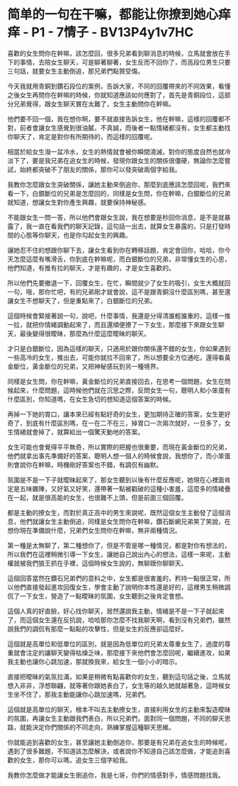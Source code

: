 # 简单的一句在干嘛，都能让你撩到她心痒痒 - P1 - 7情子 - BV13P4y1v7HC

喜歡的女生問你在幹嘛，該怎麼回，很多兄弟看到聊消息的時候，立馬就會放在手下的事情，去陪女生聊天，可是聊著聊著，女生反而不回你了，而高段位男生只要三句話，就要女生主動倒追，那兄弟們點贊受傷。

今天我就用青銅到鑽石段位的案例，告訴大家，不同的回覆帶來的不同效果，看懂之後女生再問你在幹嘛的時候，你就知道應該如何應對了，首先是青銅段位，這部分兄弟覺得，跟女生聊天實在太難了，女生主動問你在幹嘛。

他們要不回一個，我在想你啊，要不就直接告訴女生，他在幹嘛，這樣的回覆都不對，前者會讓女生感覺到很油膩，不真誠，而後者一點情緒都沒有，女生都主動找你聊天了，肯定是對你有所期待的，而這樣的回覆呢。

相當於給女生潑一盆冷水，女生的熱情就會被你瞬間澆滅，對你的態度自然也就冷淡下了，要是我兄弟在追女生的時候，發現你跟女生的關係很僵硬，無論你怎麼嘗試，始終都突破不了朋友的關係，那你可以發突破兩個字給我。

我教你怎麼跟女生突破關係，讓她主動來倒追你，那麼到底應該怎麼回呢，我們來看一下，白銀斷位的兄弟是怎麼回的，同樣是女生問，你在幹嘛，白銀斷位的兄弟就知道，想讓女生對你產生興趣，就要保持神秘感。

不能跟女生一問一答，所以他們會跟女生說，我在想要是秒回你消息，是不是就暴露了，我一直在看我們的聊天記錄，這句話一出去，就算女生暴露的，只是打發時間的心態等你聊天，也是你勾起女生的興趣。

讓她忍不住的想跟你聊下去，讓女生看到你在轉移話題，肯定會回你，哈哈，你今天怎麼這麼有嘴滑舌，你到底在幹嘛呢，而白銀斷位的兄弟，非常懂女生的心思，他們知道，有推有拉的聊天，才是有趣的，才是女生喜歡的。

所以他們先要撤退一下，回覆女生，在忙，瞬間就少了女生的吸引，女生大概就回一句，哦，那你忙吧，有的兄弟剛才就會說，這不是跟青銅沒什麼區別嗎，甚至還讓女生不想聊天了，但是重點來了，白銀斷位的兄弟。

這個時候會緊接著說一句，說吧，什麼事情，我還是分得清誰輕誰重的，這樣一推一拉，就把你情緒調動起來了，而且還順便撩了一下女生，那麼接下來跟女生聊天，最後變得很曖昧，那麼為什麼這麼曖昧的聊天。

才只是白銀斷位，因為這樣的聊天，只適用於跟你關係還不錯的女生，你如果遇到一些高冷的女生，推出去，可能你就拉不回來了，所以想要全方位通吃，還得看黃金斷位，黃金斷位的兄弟，又把神秘感玩到另一種境界。

同樣是女生問，你在幹嘛，黃金斷位的兄弟直接回去，在思考一個問題，女生在問候起來，什麼問題，這時候他們就在沉思之際，反問女生一句，聰明人和小笨蛋有什麼區別，你知道嗎，在女生急切的想知道這個答案的時候。

再掉一下她的胃口，讓本來已經有點好奇的女生，更加期待正確的答案，女生更好奇了，到底有什麼區別嗎，在一在二不在三，掉胃口一次兩次就好，一旦多了，女生情緒就會掉了，就算給出一個驚天動地的答案。

女生可能也會覺得平平無奇，所以實際的把握也很重要，而現在黃金斷位的兄弟，他們就拿出事先準備好的答案，聰明人想一個人的時候會說，我想你了，而小笨蛋則會說你在幹嘛，時機剛好答案也不錯，有調侃有幽默。

氛圍是不是一下子就曖昧起來了，那女生聽到以後有什麼反應呢，她現在心裡面肯定是五味雜陳，又好氣又好笑，還帶著一點被戳破的這種小害羞，這麼多的情緒疊在一起，就是很高能的女生，也很難不上頭，但是前面三個回覆。

都是主動的撩女生，而對於真正高中的男生來說呢，既然這個女生主動發了這個消息，他們就讓女生主動倒追，同樣是女生問你在幹嘛，鑽石斷網兄弟笑了笑說，在想你現在準備說什麼，兄弟們女生問你在幹嘛，無非兩種情況。

第一種是太無聊了，第二種想你了，但是不管是哪一種情況，都是對你有想法的，所以我們在這裡稍微引導一下女生，讓她自己說出內心的想法，這樣一來呢，主動權就被我們狼王抓在手裡，這個時候女生說的，無聊跟你聊聊天。

這個回答當然在鑽石兄弟們的意料之中，女生都是很害羞的，矜持一點很正常，所以他們直接發起進攻回復女生，學會主動了說明你本性還是好的，這裡男生稍微調侃了一下女生，營造了一點曖昧的氛圍，女生聽到之後肯定會想。

這個人真的好直臉，好心找你聊天，居然還說我主動，情緒是不是一下子就起來了，而這個女生還在反抗說，哈哈那你怎麼不找我聊天啊，看到沒有兄弟們，雖然說我們的調侃有那麼一點點的攻擊性，但是女生的反應卻這麼好。

這個就是高單位和低單位的區別，就是因為低單位的兄弟太尊重女生了，過度的尊重就會注定的讓聊天變得枯燥乏味，那麼接下來他們會怎麼回呢，繼續進攻，如果我主動也讓你心跳加速，那就換我來，給女生一個小小的暗示。

直接把曖昧的氣氛拉滿，如果是稍微有點喜歡你的女生，聽到這句話之後，立馬就想入非非，浮想聯翩，就等著你跟她表白了，女生等的越久她就越著急，這時候女生坐不住了，那我主動能讓你心跳加速嗎，兄弟們。

這個就是高單位的聊天，根本不叫去主動撩女生，直接利用女生的主動來製造曖昧的氛圍，再讓女生主動跟我們表白，所以兄弟們，面對同一個問題，不同的聊天思路，就能決定你們關係的不同走向，熟練掌握這種聊天思維。

你就能追到喜歡的女生，甚至讓她主動倒追你，那要是有兄弟在追女生的時候呢，遇到了很多難題，不知道該怎麼解決，或者說你不知道自己該怎麼做，才能追到喜歡的女生，那你可以嗎，追女生三個字給我。

我教你怎麼做才能讓女生倒追你，我是七哥，你們的情感對手，情感問題找我。